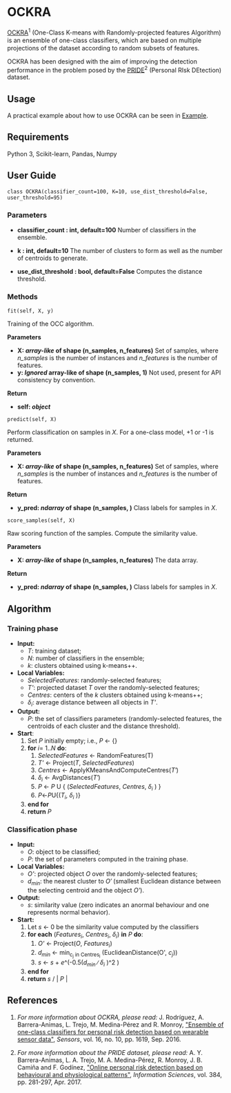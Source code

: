 # OCKRA

[OCKRA](https://www.mdpi.com/1424-8220/16/10/1619)<sup>1</sup> (One-Class K-means with Randomly-projected features Algorithm) is an ensemble of one-class classiﬁers, which are based on multiple projections of the dataset according to random subsets of features.

OCKRA has been designed with the aim of improving the detection performance in the problem posed by the [PRIDE](https://www.sciencedirect.com/science/article/pii/S002002551630576X)<sup>2</sup> (Personal RIsk DEtection) dataset.


## Usage

A practical example about how to use OCKRA can be seen in [Example](https://github.com/Miel15/OCKRA-classifier/tree/master/Example).


## Requirements

Python 3, Scikit-learn, Pandas, Numpy


## User Guide

```
class OCKRA(classifier_count=100, K=10, use_dist_threshold=False, user_threshold=95)
```

### Parameters

 - **classifier_count : int, default=100**
Number of classifiers in the ensemble.

- **k : int, default=10**
The number of clusters to form as well as the number of centroids to generate.

- **use_dist_threshold : bool, default=False**
Computes the distance threshold.

### Methods

```
fit(self, X, y)
```
Training of the OCC algorithm.

**Parameters**

 - **X: *array-like* of shape (n_samples, n_features)**
Set of samples, where *n_samples* is the number of instances and *n_features* is the number of features. 
- **y: *Ignored* array-like of shape (n_samples, 1)**
Not used, present for API consistency by convention.

**Return**
- **self: *object*** 

```
predict(self, X)
```
Perform classification on samples in *X*. For a one-class model, +1 or -1 is returned.

**Parameters**

 - **X: *array-like* of shape (n_samples, n_features)**
Set of samples, where *n_samples* is the number of instances and *n_features* is the number of features.

**Return**
- **y_pred: *ndarray* of shape (n_samples, )**
Class labels for samples in *X*.


```
score_samples(self, X)
```
Raw scoring function of the samples. Compute the similarity value.

**Parameters**

 - **X: *array-like* of shape (n_samples, n_features)**
The data array.

**Return**
- **y_pred: *ndarray* of shape (n_samples, )**
Class labels for samples in *X*.


## Algorithm

### Training phase
   * **Input:**
        * *T*: training dataset;
        * *N*: number of classifiers in the ensemble;
        * *k*: clusters obtained using k-means++.
   * **Local Variables:**
        * *SelectedFeatures*: randomly-selected features;
        * *T'*: projected dataset *T* over the randomly-selected features;
        * *Centres*: centers of the *k* clusters obtained using k-means++;
        * *δ<sub>i</sub>*:  average distance between all objects in *T'*.
   * **Output:**
        * *P*: the set of classifiers parameters (randomly-selected features, the centroids of each cluster and the distance threshold).
   * **Start**:
        1. Set *P* initially empty; i.e., *P* ← {}
        2. **for** *i*= 1..*N* **do**:
	        1. *SelectedFeatures*  ← RandomFeatures(T)
	        2. *T'* ← Project(*T*, *SelectedFeatures*)
	        3. *Centres* ← ApplyKMeansAndComputeCentres(*T′*)
	        4. *δ<sub>i</sub>* ← AvgDistances(*T′*)
	        5. *P* ← *P* U { (*SelectedFeatures*, *Centres*, *δ<sub>i</sub>* ) }
	        6. *P*←*P*U{(*T<sub>i</sub>*, *δ<sub>i</sub>* )}
        3. **end for**
        4. **return** *P*


### Classification phase
   * **Input:**
        * *O*: object to be classified;
        * *P*: the set of parameters computed in the training phase.
   * **Local Variables:**
        * *O'*: projected object *O* over the randomly-selected features;
        * *d<sub>min</sub>*:  the nearest cluster to *O′* (smallest Euclidean distance between the selecting centroid and the object *O'*).
   * **Output:**
        * *s*: similarity value (zero indicates an anormal behaviour and one represents normal behavior).
   * **Start:**
        1. Let *s* ← 0 be the similarity value computed by the classifiers
        2. **for each** (*Features<sub>i</sub>*, *Centres<sub>i</sub>*, *δ<sub>i</sub>*) **in** *P* **do**:
            1. *O'* ← Project(*O*, *Features<sub>i</sub>*)
            2. *d<sub>min</sub>* ← min<sub>c<sub>j</sub> in Centres<sub>i</sub></sub> (EuclideanDistance(O', *c<sub>j</sub>*))
            3. *s* ← *s* + *e*^(-0.5(*d<sub>min</sub>* ∕ *δ<sub>i</sub>* )^2 )
        3. **end for**
        4. **return** *s* / | *P* |


## References

 1. *For more information about OCKRA, please read:*
	 J. Rodríguez, A. Barrera-Animas, L. Trejo, M. Medina-Pérez and R. Monroy, ["Ensemble of one-class classifiers for personal risk detection based on wearable sensor data"](https://www.mdpi.com/1424-8220/16/10/1619), _Sensors_, vol. 16, no. 10, pp. 1619, Sep. 2016.
	 
 2. *For more information about the PRIDE dataset, please read:*
	A. Y. Barrera-Animas, L. A. Trejo, M. A. Medina-Pérez, R. Monroy, J. B. Camiña and F. Godínez, ["Online personal risk detection based on behavioural and physiological patterns"](https://www.sciencedirect.com/science/article/pii/S002002551630576X), _Information Sciences_, vol. 384, pp. 281-297, Apr. 2017.
